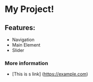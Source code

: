 # My Project!

## Features:

* Navigation
* Main Element
* Slider

### More information

* [This is s link] (https://example.com)